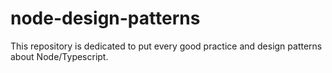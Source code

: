 # node-design-patterns
This repository is dedicated to put every good practice and design patterns about Node/Typescript.
